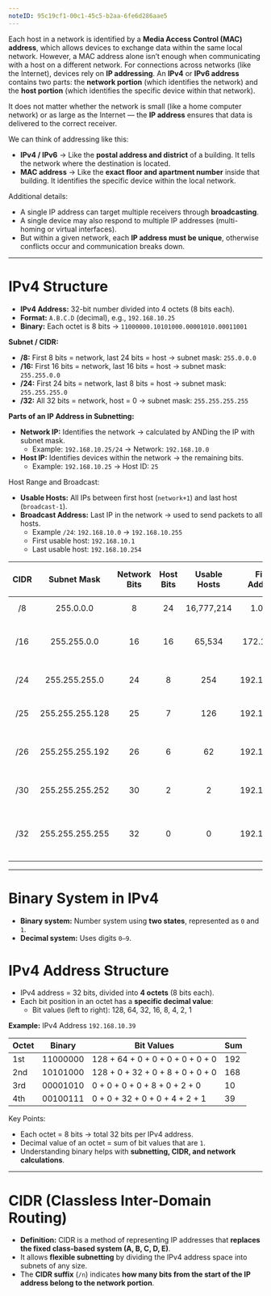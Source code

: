 ```yaml
---
noteID: 95c19cf1-00c1-45c5-b2aa-6fe6d286aae5
---
```

Each host in a network is identified by a **Media Access Control (MAC) address**, which allows devices to exchange data within the same local network. However, a MAC address alone isn’t enough when communicating with a host on a different network. For connections across networks (like the Internet), devices rely on **IP addressing**. An **IPv4** or **IPv6 address** contains two parts: the **network portion** (which identifies the network) and the **host portion** (which identifies the specific device within that network).

It does not matter whether the network is small (like a home computer network) or as large as the Internet — the **IP address** ensures that data is delivered to the correct receiver.

We can think of addressing like this:

- **IPv4 / IPv6** → Like the **postal address and district** of a building. It tells the network where the destination is located.
- **MAC address** → Like the **exact floor and apartment number** inside that building. It identifies the specific device within the local network.

Additional details:

- A single IP address can target multiple receivers through **broadcasting**.    
- A single device may also respond to multiple IP addresses (multi-homing or virtual interfaces).
- But within a given network, each **IP address must be unique**, otherwise conflicts occur and communication breaks down.

---

# IPv4 Structure

- **IPv4 Address:** 32-bit number divided into 4 octets (8 bits each). 
- **Format:** `A.B.C.D` (decimal), e.g., `192.168.10.25` 
- **Binary:** Each octet is 8 bits → `11000000.10101000.00001010.00011001`

**Subnet / CIDR:**

- **/8:** First 8 bits = network, last 24 bits = host → subnet mask: `255.0.0.0` 
- **/16:** First 16 bits = network, last 16 bits = host → subnet mask: `255.255.0.0`
- **/24:** First 24 bits = network, last 8 bits = host → subnet mask: `255.255.255.0`
- **/32:** All 32 bits = network, host = 0 → subnet mask: `255.255.255.255`

**Parts of an IP Address in Subnetting:**

- **Network IP:** Identifies the network → calculated by ANDing the IP with subnet mask.
   - Example: `192.168.10.25/24` → Network: `192.168.10.0` 
- **Host IP:** Identifies devices within the network → the remaining bits.
   - Example: `192.168.10.25` → Host ID: `25`

Host Range and Broadcast:

- **Usable Hosts:** All IPs between first host (`network+1`) and last host (`broadcast-1`).
- **Broadcast Address:** Last IP in the network → used to send packets to all hosts.
   - Example `/24`: `192.168.10.0` → `192.168.10.255` 
   - First usable host: `192.168.10.1`  
   - Last usable host: `192.168.10.254`

| CIDR |   Subnet Mask   | Network Bits | Host Bits | Usable Hosts | First Address |  Last Address  |          Typical Network Use          |
| :--: | :-------------: | :----------: | :-------: | :----------: | :-----------: | :------------: | :-----------------------------------: |
|  /8  |    255.0.0.0    |      8       |    24     |  16,777,214  |    1.0.0.1    | 1.255.255.254  |          Very large networks          |
| /16  |   255.255.0.0   |      16      |    16     |    65,534    |  172.16.0.1   | 172.16.255.254 |   Medium networks, enterprise LANs    |
| /24  |  255.255.255.0  |      24      |     8     |     254      |  192.168.1.1  | 192.168.1.254  |         Small networks, LANs          |
| /25  | 255.255.255.128 |      25      |     7     |     126      |  192.168.1.1  | 192.168.1.126  |     Splitting /24 into 2 subnets      |
| /26  | 255.255.255.192 |      26      |     6     |      62      |  192.168.1.1  |  192.168.1.62  |   Small subnets, segmented networks   |
| /30  | 255.255.255.252 |      30      |     2     |      2       |  192.168.1.1  |  192.168.1.2   |    Point-to-point links (routers)     |
| /32  | 255.255.255.255 |      32      |     0     |      0       |  192.168.1.1  |  192.168.1.1   | Single host, loopback, firewall rules |

---
# Binary System in IPv4

- **Binary system:** Number system using **two states**, represented as `0` and `1`.
- **Decimal system:** Uses digits `0–9`.

# IPv4 Address Structure

- IPv4 address = 32 bits, divided into **4 octets** (8 bits each).
- Each bit position in an octet has a **specific decimal value**:
   - Bit values (left to right): 128, 64, 32, 16, 8, 4, 2, 1

**Example:** IPv4 Address `192.168.10.39`

| Octet | Binary   | Bit Values                       | Sum |
| ----- | -------- | -------------------------------- | --- |
| 1st   | 11000000 | 128 + 64 + 0 + 0 + 0 + 0 + 0 + 0 | 192 |
| 2nd   | 10101000 | 128 + 0 + 32 + 0 + 8 + 0 + 0 + 0 | 168 |
| 3rd   | 00001010 | 0 + 0 + 0 + 0 + 8 + 0 + 2 + 0    | 10  |
| 4th   | 00100111 | 0 + 0 + 32 + 0 + 0 + 4 + 2 + 1   | 39  |

Key Points:
- Each octet = 8 bits → total 32 bits per IPv4 address.
- Decimal value of an octet = sum of bit values that are `1`.
- Understanding binary helps with **subnetting, CIDR, and network calculations**.

---

# **CIDR (Classless Inter-Domain Routing)**

- **Definition:** CIDR is a method of representing IP addresses that **replaces the fixed class-based system (A, B, C, D, E)**.
- It allows **flexible subnetting** by dividing the IPv4 address space into subnets of any size. 
- The **CIDR suffix** (`/n`) indicates **how many bits from the start of the IP address belong to the network portion**.